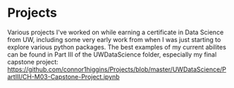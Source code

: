 # Projects
Various projects I've worked on while earning a certificate in Data Science from UW, including some very early work from when I was just starting to explore various python packages. The best examples of my current abilites can be found in Part III of the UWDataScience folder, especially my final capstone project: https://github.com/connor1higgins/Projects/blob/master/UWDataScience/PartIII/CH-M03-Capstone-Project.ipynb
